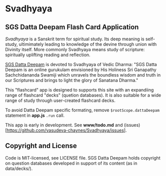 Svadhyaya
=========

SGS Datta Deepam Flash Card Application
---------------------------------------

*Svadhyaya* is a Sanskrit term for spiritual study. Its deep meaning is
self-study, ultimimately leading to knowledge of the devine through union
with Divinity itself. More commonly Svadhyaya means study of scripture:
spiritually uplifting reading and reflection.

[SGS Datta Deepam](http://www.sgsdattadeepam.org) is devoted to Svadhyaya
of Vedic Dharma: "SGS Datta Deepam is an online gurukulam envisioned by His
Holiness Sri Ganapathy Sachchidananda Swamiji which unravels the boundless
wisdom and truth in our Scriptures and brings to light the glory of
Sanatana Dharma."

This "flashcard" app is designed to supports this site with an expandiing
range of flashcard "decks" (quetion databases). It is also suitable for a wide
range of study through user-created flashcard decks.

To avoid Datta Deepam specific formating, remove `$rootScope.dattaDeepam` statement in **app.js** `.run` call.

This app is early in development.
See **www/todo.md** and (issues)[https://github.com/vasudeva-chaynes/Svadhyaya/issues].


Copyright and License
---------------------

Code is MIT-licensed, see LICENSE file.  SGS Datta Deepam holds copyright
on question databases developed in support of its content (as in data/decks/).
